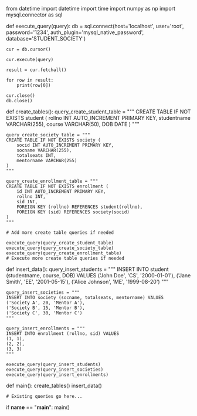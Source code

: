 from datetime import datetime
import time
import numpy as np
import mysql.connector as sql

def execute_query(query):
    db = sql.connect(host='localhost',
                     user='root',
                     password='1234',
                     auth_plugin='mysql_native_password',
                     database='STUDENT_SOCIETY')

    cur = db.cursor()

    cur.execute(query)

    result = cur.fetchall()

    for row in result:
        print(row[0])

    cur.close()
    db.close()

def create_tables():
    query_create_student_table = """
    CREATE TABLE IF NOT EXISTS student (
        rollno INT AUTO_INCREMENT PRIMARY KEY,
        studentname VARCHAR(255),
        course VARCHAR(50),
        DOB DATE
    )
    """

    query_create_society_table = """
    CREATE TABLE IF NOT EXISTS society (
        socid INT AUTO_INCREMENT PRIMARY KEY,
        socname VARCHAR(255),
        totalseats INT,
        mentorname VARCHAR(255)
    )
    """

    query_create_enrollment_table = """
    CREATE TABLE IF NOT EXISTS enrollment (
        id INT AUTO_INCREMENT PRIMARY KEY,
        rollno INT,
        sid INT,
        FOREIGN KEY (rollno) REFERENCES student(rollno),
        FOREIGN KEY (sid) REFERENCES society(socid)
    )
    """

    # Add more create table queries if needed

    execute_query(query_create_student_table)
    execute_query(query_create_society_table)
    execute_query(query_create_enrollment_table)
    # Execute more create table queries if needed

def insert_data():
    query_insert_students = """
    INSERT INTO student (studentname, course, DOB) VALUES
    ('John Doe', 'CS', '2000-01-01'),
    ('Jane Smith', 'EE', '2001-05-15'),
    ('Alice Johnson', 'ME', '1999-08-20')
    """
    
    query_insert_societies = """
    INSERT INTO society (socname, totalseats, mentorname) VALUES
    ('Society A', 20, 'Mentor A'),
    ('Society B', 15, 'Mentor B'),
    ('Society C', 30, 'Mentor C')
    """
    
    query_insert_enrollments = """
    INSERT INTO enrollment (rollno, sid) VALUES
    (1, 1),
    (2, 2),
    (3, 3)
    """

    execute_query(query_insert_students)
    execute_query(query_insert_societies)
    execute_query(query_insert_enrollments)

def main():
    create_tables()
    insert_data()

    # Existing queries go here...

if __name__ == "__main__":
    main()
